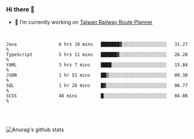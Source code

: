 ### Hi there 👋

- 🔭 I’m currently working on [Taiwan Railway Route Planner](https://github.com/Taiwan-Railway-Route-Planner)

<br/>

<!--START_SECTION:waka-->

```text
Java                6 hrs 10 mins   ███████▓░░░░░░░░░░░░░░░░░   31.27 %
TypeScript          5 hrs 11 mins   ██████▓░░░░░░░░░░░░░░░░░░   26.28 %
YAML                3 hrs 7 mins    ████░░░░░░░░░░░░░░░░░░░░░   15.84 %
JSON                1 hr 51 mins    ██▒░░░░░░░░░░░░░░░░░░░░░░   09.38 %
SQL                 1 hr 20 mins    █▓░░░░░░░░░░░░░░░░░░░░░░░   06.77 %
SCSS                48 mins         █░░░░░░░░░░░░░░░░░░░░░░░░   04.08 %
```

<!--END_SECTION:waka-->

<br/>
<br/>

![Anurag's github stats](https://github-readme-stats.vercel.app/api?username=DepickereSven&show_icons=true&theme=tokyonight)



<!--
**DepickereSven/DepickereSven** is a ✨ _special_ ✨ repository because its `README.md` (this file) appears on your GitHub profile.

Here are some ideas to get you started:

- 🔭 I’m currently working on ...
- 🌱 I’m currently learning ...
- 👯 I’m looking to collaborate on ...
- 🤔 I’m looking for help with ...
- 💬 Ask me about ...
- 📫 How to reach me: ...
- 😄 Pronouns: ...
- ⚡ Fun fact: ...
-->
